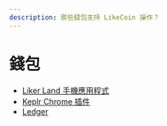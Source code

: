 ```yaml
---
description: 那些錢包支持 LikeCoin 操作？
---
```


# 錢包

* [Liker Land 手機應用程式](https://docs.like.co/v/zh/guides/wallet/like-pay)
* [Keplr Chrome 插件](https://docs.like.co/v/zh/guides/wallet/keplr)
* [Ledger](https://docs.like.co/v/zh/guides/wallet/hardware-wallet)

